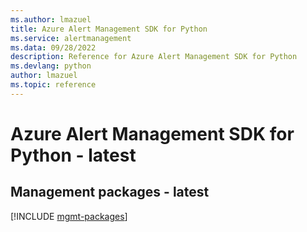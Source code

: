 ```yaml
---
ms.author: lmazuel
title: Azure Alert Management SDK for Python
ms.service: alertmanagement
ms.data: 09/28/2022
description: Reference for Azure Alert Management SDK for Python
ms.devlang: python
author: lmazuel
ms.topic: reference
---
```

# Azure Alert Management SDK for Python - latest

## Management packages - latest
[!INCLUDE [mgmt-packages](alert-management-mgmt-index.md)]